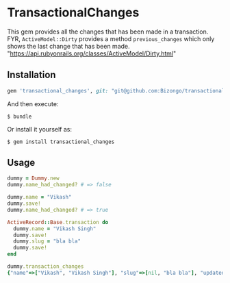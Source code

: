 # TransactionalChanges

This gem provides all the changes that has been made in a transaction.  
FYR, `ActiveModel::Dirty` provides a method `previous_changes` which only shows the last change that has been made. "https://api.rubyonrails.org/classes/ActiveModel/Dirty.html"

## Installation

```ruby
gem 'transactional_changes', git: "git@github.com:Bizongo/transactional_changes.git"
```

And then execute:

    $ bundle

Or install it yourself as:

    $ gem install transactional_changes

## Usage

```ruby
dummy = Dummy.new
dummy.name_had_changed? # => false

dummy.name = "Vikash"
dummy.save!
dummy.name_had_changed? # => true

ActiveRecord::Base.transaction do
  dummy.name = "Vikash Singh"
  dummy.save!
  dummy.slug = "bla bla"
  dummy.save!
end

dummy.transaction_changes
{"name"=>["Vikash", "Vikash Singh"], "slug"=>[nil, "bla bla"], "updated_at"=>[Wed, 05 Dec 2018 12:34:04 IST +05:30, Wed, 05 Dec 2018 12:54:31 IST +05:30, Wed, 05 Dec 2018 12:54:31 IST +05:30]}
```
